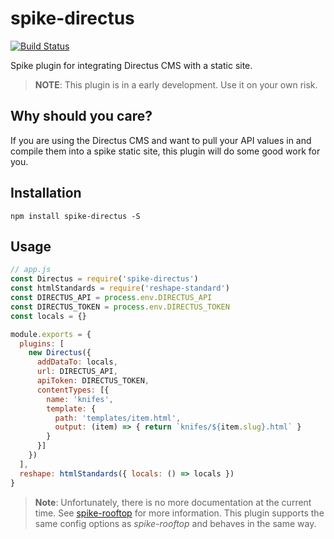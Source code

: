# spike-directus

[![Build Status](https://travis-ci.org/hypebeast/spike-directus.svg?branch=master)](https://travis-ci.org/hypebeast/spike-directus)

Spike plugin for integrating Directus CMS with a static site.

> **NOTE**: This plugin is in a early development. Use it on your own risk.


## Why should you care?

If you are using the Directus CMS and want to pull your API values in and compile them into a spike static site, this plugin will do some good work for you.

## Installation

```
npm install spike-directus -S
```

## Usage

```javascript
// app.js
const Directus = require('spike-directus')
const htmlStandards = require('reshape-standard')
const DIRECTUS_API = process.env.DIRECTUS_API
const DIRECTUS_TOKEN = process.env.DIRECTUS_TOKEN
const locals = {}

module.exports = {
  plugins: [
    new Directus({
      addDataTo: locals,
      url: DIRECTUS_API,
      apiToken: DIRECTUS_TOKEN,
      contentTypes: [{
        name: 'knifes',
        template: {
          path: 'templates/item.html',
          output: (item) => { return `knifes/${item.slug}.html` }
        }
      }]
    })
  ],
  reshape: htmlStandards({ locals: () => locals })
}
```

> **Note**: Unfortunately, there is no more documentation at the current time. See [spike-rooftop](https://github.com/static-dev/spike-rooftop) for more information. This plugin supports the same config options as _spike-rooftop_ and behaves in the same way.
